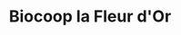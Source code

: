 ---
title: "Biocoop la Fleur d'Or"
url: /le-puy-en-velay/biocoop-la-fleur-dor/
shop: supermarché
---